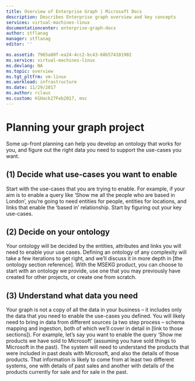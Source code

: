 ```yaml
---
title: Overview of Enterprise Graph | Microsoft Docs
description: Describes Enterprise graph overview and key concepts
services: virtual-machines-linux
documentationcenter: enterprise-graph-docs
author: stflanag
manager: stflanag
editor: ''

ms.assetid: 7965a80f-ea24-4cc2-bc43-60b574101902
ms.service: virtual-machines-linux
ms.devlang: NA
ms.topic: overview
ms.tgt_pltfrm: vm-linux
ms.workload: infrastructure
ms.date: 11/29/2017
ms.author: rclaus
ms.custom: H1Hack27Feb2017, mvc
---
```


# Planning your graph project

Some up-front planning can help you develop an ontology that works for you, and figure out the right data you need to support the use-cases you want.

## (1) Decide what use-cases you want to enable

Start with the use-cases that you are trying to enable. For example, if your aim is to enable a query like ‘Show me all the people who are based in London’, you’re going to need entities for people, entities for locations, and links that enable the ‘based in’ relationship. Start by figuring out your key use-cases.

## (2) Decide on your ontology

Your ontology will be decided by the entities, attributes and links you will need to enable your use cases. Defining an ontology of any complexity will take a few iterations to get right, and we’ll discuss it in more depth in [the ontology section reference]. With the MSEKG product, you can choose to start with an ontology we provide, use one that you may previously have created for other projects, or create one from scratch.

## (3) Understand what data you need

Your graph is not a copy of all the data in your business – it includes only the data that you need to enable the use-cases you defined. You will likely need to bring in data from different sources (a two step process – schema mapping and ingestion, both of which we’ll cover in detail in [link to those sections]). For example, let’s say you want to enable the query ‘Show me products we have sold to Microsoft’ (assuming you have sold things to Microsoft in the past). The system will need to understand the products that were included in past deals with Microsoft, and also the details of those products. That information is likely to come from at least two different systems, one with details of past sales and another with details of the products currently for sale and for sale in the past.
